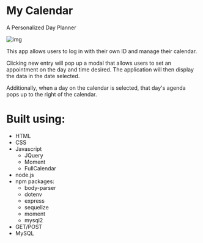 # My Calendar
A Personalized Day Planner

![img](https://i.gyazo.com/a154b9a4762b578b0d4bb3d9017b6e05.png)

This app allows users to log in with their own ID and manage their calendar.

Clicking new entry will pop up a modal that allows users to set an appointment on the day and time desired. The application will then display the data in the date selected.

Additionally, when a day on the calendar is selected, that day's agenda pops up to the right of the calendar.

# Built using:

- HTML
- CSS
- Javascript
  - JQuery
  - Moment
  - FullCalendar
- node.js
- npm packages:
  - body-parser
  - dotenv
  - express
  - sequelize
  - moment
  - mysql2
- GET/POST
- MySQL
